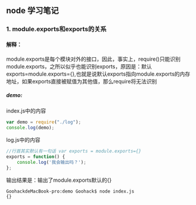 ## node 学习笔记
### 1. module.exports和exports的关系 

#### 解释：
module.exports是每个模块对外的接口，因此，事实上，require()只能识别module.exports，之所以似乎也能识别exports，原因是：默认exports=module.exports={},也就是说默认exports指向module.exports的内存地址，如果exports直接被赋值为其他值，那么require将无法识别

##### demo:

index.js中的内容
```javascript
var demo = require("./log");  
console.log(demo); 
```
log.js中的内容
```javascript
//行首其实默认有一句话 var exports = module.exports={}
exports = function() {    
    console.log('我会输出吗？');    
};  
```
输出结果是：输出了module.exports默认的{}
```
GoohackdeMacBook-pro:demo Goohack$ node index.js
{}
```